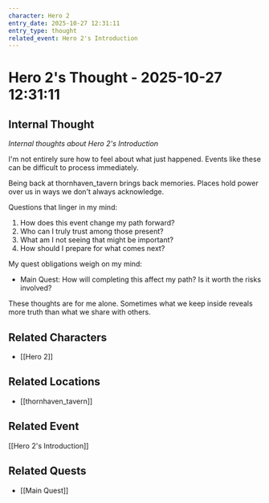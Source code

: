 ```yaml
---
character: Hero 2
entry_date: 2025-10-27 12:31:11
entry_type: thought
related_event: Hero 2's Introduction
---
```


# Hero 2's Thought - 2025-10-27 12:31:11

## Internal Thought

*Internal thoughts about Hero 2's Introduction*

I'm not entirely sure how to feel about what just happened. Events like these can be difficult to process immediately.

Being back at thornhaven_tavern brings back memories. Places hold power over us in ways we don't always acknowledge.

Questions that linger in my mind:

1. How does this event change my path forward?
2. Who can I truly trust among those present?
3. What am I not seeing that might be important?
4. How should I prepare for what comes next?

My quest obligations weigh on my mind:

- Main Quest: How will completing this affect my path? Is it worth the risks involved?

These thoughts are for me alone. Sometimes what we keep inside reveals more truth than what we share with others.


## Related Characters
- [[Hero 2]]

## Related Locations
- [[thornhaven_tavern]]

## Related Event
[[Hero 2's Introduction]]

## Related Quests
- [[Main Quest]]
